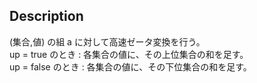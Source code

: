 ## Description
(集合,値) の組 a に対して高速ゼータ変換を行う。  
up = true のとき : 各集合の値に、その上位集合の和を足す。  
up = false のとき : 各集合の値に、その下位集合の和を足す。  
